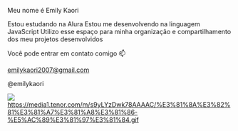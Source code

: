 Meu nome é Emily Kaori

Estou estudando na Alura
Estou me desenvolvendo na linguagem JavaScript
Utilizo esse espaço para minha organização e compartilhamento dos meu projetos desenvolvidos

Você pode entrar em contato comigo 📫

emilykaori2007@gmail.com

@emilykaori

![](link)
https://media1.tenor.com/m/s9yLYzDwk78AAAAC/%E3%81%8A%E3%82%81%E3%81%A7%E3%81%A8%E3%81%86-%E5%AC%89%E3%81%97%E3%81%84.gif
